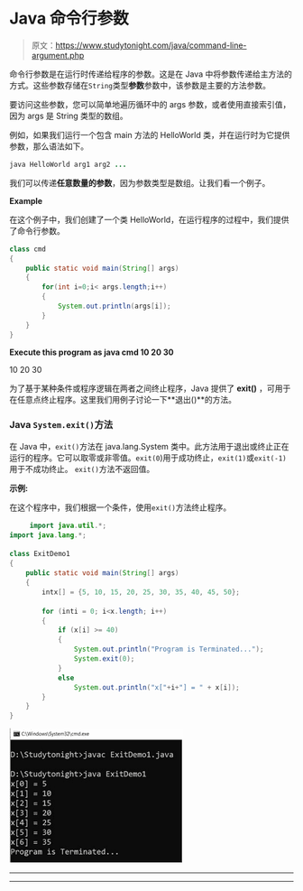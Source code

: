 # Java 命令行参数

> 原文：<https://www.studytonight.com/java/command-line-argument.php>

命令行参数是在运行时传递给程序的参数。这是在 Java 中将参数传递给主方法的方式。这些参数存储在`String`类型**参数**参数中，该参数是主要的方法参数。

要访问这些参数，您可以简单地遍历循环中的 args 参数，或者使用直接索引值，因为 args 是 String 类型的数组。

例如，如果我们运行一个包含 main 方法的 HelloWorld 类，并在运行时为它提供参数，那么语法如下。

```java
java HelloWorld arg1 arg2 ...
```

我们可以传递**任意数量的参数**，因为参数类型是数组。让我们看一个例子。

**Example**

在这个例子中，我们创建了一个类 HelloWorld，在运行程序的过程中，我们提供了命令行参数。

```java
class cmd
{
    public static void main(String[] args)
    {
        for(int i=0;i< args.length;i++)
        {
            System.out.println(args[i]);
        }
    }
}
```

**Execute this program as java cmd 10 20 30**

10 20 30

为了基于某种条件或程序逻辑在两者之间终止程序，Java 提供了 **exit()** ，可用于在任意点终止程序。这里我们用例子讨论一下**退出()**的方法。

### Java `System.exit()`方法

在 Java 中，`exit()`方法在 java.lang.System 类中。此方法用于退出或终止正在运行的程序。它可以取零或非零值。`exit(0`)用于成功终止，`exit(1)`或`exit(-1)`用于不成功终止。 `exit()`方法不返回值。

**示例:**

在这个程序中，我们根据一个条件，使用`exit()`方法终止程序。

```java
	 import java.util.*; 
import java.lang.*; 

class ExitDemo1
{ 
    public static void main(String[] args) 
    { 
        intx[] = {5, 10, 15, 20, 25, 30, 35, 40, 45, 50}; 

        for (inti = 0; i<x.length; i++) 
        { 
            if (x[i] >= 40) 
            { 
                System.out.println("Program is Terminated..."); 
                System.exit(0); 
            } 
            else
                System.out.println("x["+i+"] = " + x[i]); 
        } 
    } 
} 

```

![system-exit-program](img/c3c10e266b9fdcd3c3b322b7745dece5.png)

* * *

* * *